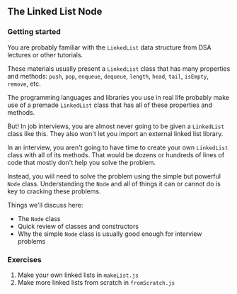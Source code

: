 ## The Linked List Node

### Getting started

You are probably familiar with the `LinkedList` data structure from DSA lectures or other tutorials.

These materials usually present a `LinkedList` class that has many properties and methods: `push`, `pop`, `enqueue`, `dequeue`, `length`, `head`, `tail`, `isEmpty`, `remove`, etc.

The programming languages and libraries you use in real life probably make use of a premade `LinkedList` class that has all of these properties and methods.

But! In job interviews, you are almost never going to be given a `LinkedList` class like this. They also won't let you import an external linked list library.

In an interview, you aren't going to have time to create your own `LinkedList` class with all of its methods. That would be dozens or hundreds of lines of code that mostly don't help you solve the problem.

Instead, you will need to solve the problem using the simple but powerful `Node` class. Understanding the `Node` and all of things it can or cannot do is key to cracking these problems.

Things we'll discuss here:

- The `Node` class
- Quick review of classes and constructors
- Why the simple `Node` class is usually good enough for interview problems

### Exercises

1. Make your own linked lists in `makeList.js`
1. Make more linked lists from scratch in `fromScratch.js`
